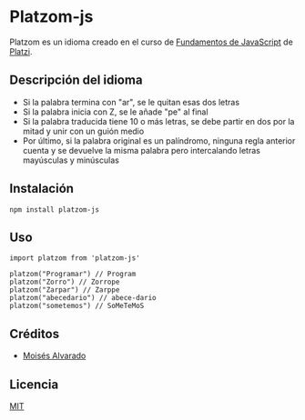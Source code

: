 # Platzom-js

Platzom es un idioma creado en el curso de [Fundamentos de JavaScript](https://platzi.com/cursos/fundamentos-javascript/) de [Platzi](https://platzi.com).

## Descripción del idioma
- Si la palabra termina con "ar", se le quitan esas dos letras
- Si la palabra inicia con Z, se le añade "pe" al final
- Si la palabra traducida tiene 10 o más letras, se debe partir en dos por la mitad y unir con un guión medio
- Por último, si la palabra original es un palíndromo, ninguna regla anterior cuenta y se devuelve la misma palabra pero intercalando letras mayúsculas y minúsculas

## Instalación
```
npm install platzom-js
```

## Uso
```
import platzom from 'platzom-js'

platzom("Programar") // Program
platzom("Zorro") // Zorrope
platzom("Zarpar") // Zarppe
platzom("abecedario") // abece-dario
platzom("sometemos") // SoMeTeMoS
```

## Créditos
- [Moisés Alvarado](https://github.com/m0ises2)

## Licencia

[MIT](https://opensource.org/licenses/MIT)
